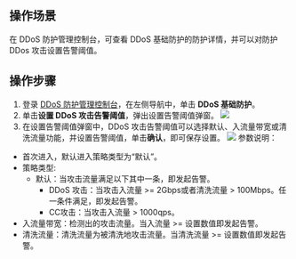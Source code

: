 ## 操作场景
在 DDoS 防护管理控制台，可查看 DDoS 基础防护的防护详情，并可以对防护 DDos 攻击设置告警阈值。

## 操作步骤
1. 登录 [DDoS 防护管理控制台](https://console.cloud.tencent.com/ddos/dashboard/overview)，在左侧导航中，单击 **DDoS 基础防护**。
2. 单击**设置 DDoS 攻击告警阈值**，弹出设置告警阈值弹窗。
![](https://main.qcloudimg.com/raw/d60bb4ac6716e54ea864d9828ced8fd3.png)
3. 在设置告警阈值弹窗中，DDoS 攻击告警阈值可以选择默认、入流量带宽或清洗流量功能，并设置告警阈值，单击**确认**，即可保存设置。
![](https://main.qcloudimg.com/raw/3138880bc259c261cca7c992daeb51a6.png) 
参数说明：
 - 首次进入，默认进入策略类型为“默认”。
 - 策略类型:
    - 默认：当攻击流量满足以下其中一条，即发起告警。
       - DDoS 攻击：当攻击入流量 >= 2Gbps或者清洗流量 > 100Mbps。任一条件满足，即发起告警。
       - CC攻击：当攻击入流量 > 1000qps。
 - 入流量带宽：检测出的攻击流量。当入流量 >= 设置数值即发起告警。 
  - 清洗流量：清洗流量为被清洗地攻击流量。当清洗流量 >= 设置数值即发起告警。
